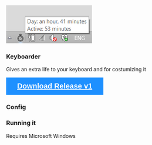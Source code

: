 <!-- Add icon library -->
<link rel="stylesheet" href="https://cdnjs.cloudflare.com/ajax/libs/font-awesome/4.7.0/css/font-awesome.min.css">

<style>
  .btn {
  background-color: DodgerBlue;
  border: none;
  color: #fff;
  padding: 12px 30px;
  cursor: pointer;
  font-size: 20px;
}
.btn:hover {
  background-color: RoyalBlue;
}
</style>


![Keyboarder](https://raw.githubusercontent.com/al3xandr3/timeinPC/master/timeinPC.png)

### Keyboarder 

Gives an extra life to your keyboard and for costumizing it

<button class="btn"><i class="fa fa-download"></i><a href="https://github.com/al3xandr3/timeinPC/releases/download/v1/timeinPC-setup.exe" style="color:white;"><b>  Download Release v1</b></a></button>


### Config



### Running it

Requires Microsoft Windows
